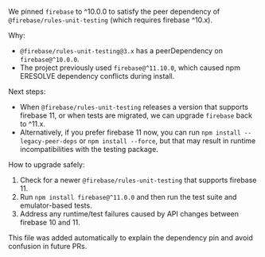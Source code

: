We pinned `firebase` to ^10.0.0 to satisfy the peer dependency of `@firebase/rules-unit-testing` (which requires firebase ^10.x).

Why:
- `@firebase/rules-unit-testing@3.x` has a peerDependency on `firebase@^10.0.0`.
- The project previously used `firebase@^11.10.0`, which caused npm ERESOLVE dependency conflicts during install.

Next steps:
- When `@firebase/rules-unit-testing` releases a version that supports firebase 11, or when tests are migrated, we can upgrade `firebase` back to ^11.x.
- Alternatively, if you prefer firebase 11 now, you can run `npm install --legacy-peer-deps` or `npm install --force`, but that may result in runtime incompatibilities with the testing package.

How to upgrade safely:
1. Check for a newer `@firebase/rules-unit-testing` that supports firebase 11.
2. Run `npm install firebase@^11.0.0` and then run the test suite and emulator-based tests.
3. Address any runtime/test failures caused by API changes between firebase 10 and 11.

This file was added automatically to explain the dependency pin and avoid confusion in future PRs.